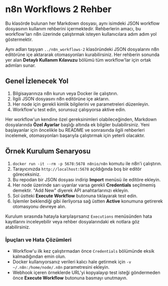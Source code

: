 # n8n Workflows 2 Rehber

Bu klasörde bulunan her Markdown dosyası, aynı isimdeki JSON workflow dosyasının kullanım rehberini içermektedir. Rehberlerin amacı, bu workflow'ları n8n üzerinde çalıştırmak isteyen kullanıcılara adım adım yol göstermektir.

Aynı adları taşıyan `../n8n_workflows-2` klasöründeki JSON dosyalarını n8n editörüne içe aktararak otomasyonları kurabilirsiniz. Her rehberin sonunda yer alan **Detaylı Kullanım Kılavuzu** bölümü tüm workflow'lar için ortak adımları sunar.

## Genel İzlenecek Yol
1. Bilgisayarınıza n8n kurun veya Docker ile çalıştırın.
2. İlgili JSON dosyasını n8n editörüne içe aktarın.
3. Her node için gerekli kimlik bilgilerini ve parametreleri düzenleyin.
4. Workflow'u test edin, sorunsuz çalışıyorsa aktive edin.

Her workflow'un kendine özel gereksinimleri olabileceğinden, Markdown dosyalarında **Özel Ayarlar** başlığı altında ek bilgiler bulabilirsiniz. Yeni başlayanlar için öncelikle bu README ve sonrasında ilgili rehberleri incelemek, otomasyonları başarıyla çalıştırmak için yeterli olacaktır.

## Örnek Kurulum Senaryosu

1. `docker run -it --rm -p 5678:5678 n8nio/n8n` komutu ile n8n'i çalıştırın.
2. Tarayıcınızda `http://localhost:5678` açıldığında boş bir editör göreceksiniz.
3. Bu repodan bir JSON dosyası indirip **Import** menüsü ile editöre ekleyin.
4. Her node üzerinde sarı uyarılar varsa gerekli **Credentials** seçilmemiş demektir. "Add New" diyerek API anahtarlarınızı ekleyin.
5. Sol üstteki **Execute Workflow** butonuna tıklayarak test edin.
6. İşlemler beklendiği gibi ilerliyorsa sağ üstten **Active** konumuna getirerek otomasyonu devreye alın.

Kurulum sırasında hatayla karşılaşırsanız `Executions` menüsünden hata kayıtlarını inceleyebilir veya rehber dosyalarındaki ek notlara göz atabilirsiniz.

### İpuçları ve Hata Çözümleri
* Workflow'u ilk kez çalıştırmadan önce `Credentials` bölümünde eksik kalmadığından emin olun.
* Docker kullanıyorsanız verileri kalıcı hale getirmek için `-v ~/.n8n:/home/node/.n8n` parametresini ekleyin.
* Webhook içeren örneklerde URL'yi kopyalayıp test isteği göndermeden önce **Execute Workflow** butonuna basmayı unutmayın.
